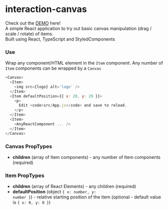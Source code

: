 # interaction-canvas

Check out the [DEMO](https://RowanCarmichael.github.io/interaction-canvas/) here!<br />
A simple React application to try out basic canvas manipulation (drag / scale / rotate) of items.<br />
Built using React, TypeScript and StyledComponents

### Use

Wrap any component/HTML element in the <code>Item</code> component. Any number of <code>Item</code> components can be wrapped by a <code>Canvas</code>

```js
<Canvas>
  <Item>
    <img src={logo} alt='logo' />
  </Item>
  <Item defaultPosition={{ x: 20, y: 20 }}>
    <p>
      Edit <code>src/App.js</code> and save to reload.
    </p>
  </Item>
  <Item>
    <AnyReactComponent ... />
  </Item>
</Canvas>
```

### Canvas PropTypes

- **children** (array of Item components) - any number of Item components (required)

### Item PropTypes

- **children** (array of React Elements) - any children (required)
- **defaultPosition** (object <code>{ x: number, y: number }</code>) - relative starting position of the item (optional - default value is <code>{ x: 0, y: 0 }</code>)
